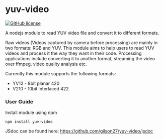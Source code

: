 # yuv-video

[![GitHub license](https://img.shields.io/badge/license-New%20BSD-blue.svg)](https://raw.githubusercontent.com/gilson27/yuv-video/master/LICENSE)

A nodejs module to read YUV video file and convert it to different formats.

Raw videos (Videos captured by camera before processing) are mainly in two formats: RGB and YUV. This module aims to help users to read YUV
 videos and process it the way they want in their code. Processing applications include converting it to another format, streaming the video over ffmpeg,
 video quality analysis etc.

Currently this module supports the following formats:
* YV12 - 8bit planar 420
* V210 - 10bit interlaced 422

### User Guide
 Install module using npm
 
 ```
 npm install yuv-video
 ```
 
 JSdoc can be found here: https://github.com/gilson27/yuv-video/jsdoc
